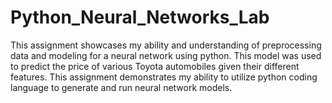 # Python_Neural_Networks_Lab
 This assignment showcases my ability and understanding of preprocessing data and modeling for a neural network using python. This model was used to predict the price of various Toyota automobiles given their different features. This assignment demonstrates my ability to utilize python coding language to generate and run neural network models.
